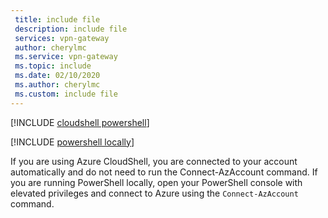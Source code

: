```yaml
---
 title: include file
 description: include file
 services: vpn-gateway
 author: cherylmc
 ms.service: vpn-gateway
 ms.topic: include
 ms.date: 02/10/2020
 ms.author: cherylmc
 ms.custom: include file
---
```



[!INCLUDE [cloudshell powershell](vpn-gateway-cloud-shell-powershell.md)]

[!INCLUDE [powershell locally](vpn-gateway-powershell-locally.md)]

If you are using Azure CloudShell, you are connected to your account automatically and do not need to run the Connect-AzAccount command. If you are running PowerShell locally, open your PowerShell console with elevated privileges and connect to Azure using the `Connect-AzAccount` command.